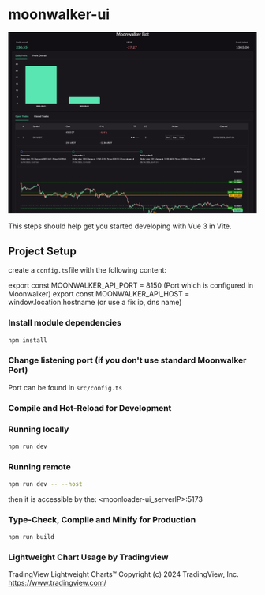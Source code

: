 # moonwalker-ui

![title](design.jpg)

This steps should help get you started developing with Vue 3 in Vite.

## Project Setup

create a `config.ts`file with the following content:

export const MOONWALKER_API_PORT = 8150 (Port which is configured in Moonwalker)
export const MOONWALKER_API_HOST = window.location.hostname (or use a fix ip, dns name)

### Install module dependencies

```sh
npm install
```

### Change listening port (if you don't use standard Moonwalker Port)

Port can be found in `src/config.ts`

### Compile and Hot-Reload for Development

### Running locally

```sh
npm run dev
```

### Running remote

```sh
npm run dev -- --host
```

then it is accessible by the: <moonloader-ui_serverIP>:5173


### Type-Check, Compile and Minify for Production

```sh
npm run build
```

### Lightweight Chart Usage by Tradingview

TradingView Lightweight Charts™
Copyright (с) 2024 TradingView, Inc. https://www.tradingview.com/